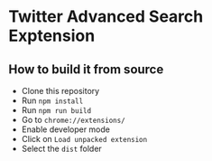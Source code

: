 # Twitter Advanced Search Exptension

## How to build it from source

- Clone this repository
- Run `npm install`
- Run `npm run build`
- Go to `chrome://extensions/`
- Enable developer mode
- Click on `Load unpacked extension`
- Select the `dist` folder
